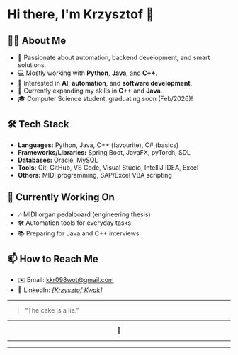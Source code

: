 # Hi there, I'm Krzysztof 👋

## 👨‍💻 About Me
- 🎯 Passionate about automation, backend development, and smart solutions.
- 💻 Mostly working with **Python**, **Java**, and **C++**.
- 🚀 Interested in **AI**, **automation**, and **software development**.
- 🌱 Currently expanding my skills in **C++** and **Java**.
- 🎓 Computer Science student, graduating soon (Feb/2026)!
 
## 🛠️ Tech Stack
- **Languages:** Python, Java, C++ (favourite), C# (basics)
- **Frameworks/Libraries:** Spring Boot, JavaFX, pyTorch, SDL
- **Databases:** Oracle, MySQL
- **Tools:** Git, GitHub, VS Code, Visual Studio, IntelliJ IDEA, Excel
- **Others:** MIDI programming, SAP/Excel VBA scripting

## 🎯 Currently Working On
- 🎶 MIDI organ pedalboard (engineering thesis)
- 🛠️ Automation tools for everyday tasks
- 📚 Preparing for Java and C++ interviews

## 📫 How to Reach Me
- ✉️ Email: [kkr098wot@gmail.com](mailto:kkr098wot@gmail.com)
- 📄 LinkedIn: *[[Krzysztof Kwak](https://www.linkedin.com/in/krzysztof-kwak-a6b656197/)]*

---

> “The cake is a lie.” 
---

<div align="center">
  🎂
</div>

---



---
